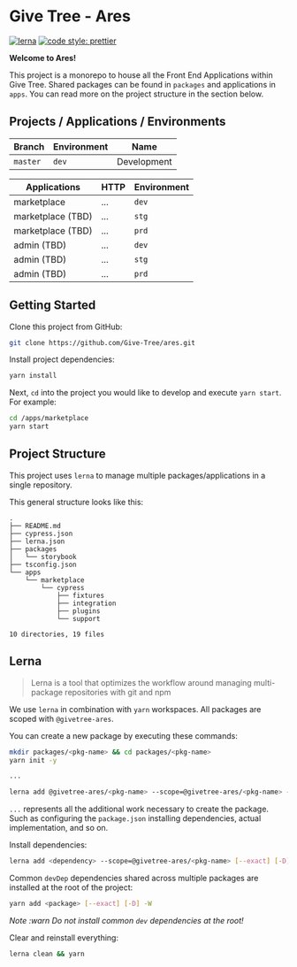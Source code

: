 # Give Tree - Ares

[![lerna](https://img.shields.io/badge/maintained%20with-lerna-cc00ff.svg)](https://lerna.js.org/)
[![code style: prettier](https://img.shields.io/badge/code_style-prettier-ff69b4.svg?style=flat-square)](https://github.com/prettier/prettier)

**Welcome to Ares!**

This project is a monorepo to house all the Front End Applications within Give Tree. Shared packages can be found in `packages` and applications in `apps`. You can read more on the project structure in the section below.

## Projects / Applications / Environments

| Branch       | Environment       | Name             |
| ------------ | ----------------- | ---------------- | 
| `master`     | `dev`             | Development      |


| Applications          | HTTP                          | Environment            |
| --------------------- | ----------------------------- | ---------------------- |
| marketplace           | ...                           | `dev`                  | 
| marketplace (TBD)     | ...                           | `stg`                  | 
| marketplace (TBD)     | ...                           | `prd`                  |
| admin (TBD)           | ...                           | `dev`                  |
| admin (TBD)           | ...                           | `stg`                  |
| admin (TBD)           | ...                           | `prd`                  |


## Getting Started

Clone this project from GitHub:

```bash
git clone https://github.com/Give-Tree/ares.git
```

Install project dependencies:

```bash
yarn install
```

Next, `cd` into the project you would like to develop and execute `yarn start`. For example:

```bash
cd /apps/marketplace
yarn start
```

## Project Structure

This project uses `lerna` to manage multiple packages/applications in a single repository.

This general structure looks like this:

```
.
├── README.md
├── cypress.json
├── lerna.json
├── packages
│   └── storybook
├── tsconfig.json
└── apps
    └── marketplace
        └── cypress
            ├── fixtures
            ├── integration
            ├── plugins
            └── support

10 directories, 19 files
```

## Lerna

> Lerna is a tool that optimizes the workflow around managing multi-package repositories with git and npm

We use `lerna` in combination with `yarn` workspaces. All packages are scoped with `@givetree-ares`.

You can create a new package by executing these commands:

```bash
mkdir packages/<pkg-name> && cd packages/<pkg-name>
yarn init -y

...

lerna add @givetree-ares/<pkg-name> --scope=@givetree-ares/<pkg-name> --exact
```

`...` represents all the additional work necessary to create the package. Such as configuring the `package.json`
installing dependencies, actual implementation, and so on.

Install dependencies:

```bash
lerna add <dependency> --scope=@givetree-ares/<pkg-name> [--exact] [-D]
```

Common `devDep` dependencies shared across multiple packages are installed at the root of the project:

```bash
yarn add <package> [--exact] [-D] -W
```

_Note :warn Do not install common `dev` dependencies at the root!_

Clear and reinstall everything:

```bash
lerna clean && yarn
```
